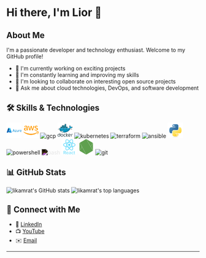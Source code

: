 # Hi there, I'm Lior 👋

## About Me

I'm a passionate developer and technology enthusiast. Welcome to my GitHub profile!

- 🔭 I'm currently working on exciting projects
- 🌱 I'm constantly learning and improving my skills
- 👯 I'm looking to collaborate on interesting open source projects
- 💬 Ask me about cloud technologies, DevOps, and software development

## 🛠️ Skills & Technologies

<p align="left">
  <!-- Cloud Platforms -->
  <img src="https://raw.githubusercontent.com/devicons/devicon/master/icons/azure/azure-original-wordmark.svg" alt="azure" width="40" height="40"/>
  <img src="https://raw.githubusercontent.com/devicons/devicon/master/icons/amazonwebservices/amazonwebservices-plain-wordmark.svg" alt="aws" width="40" height="40"/>
  <img src="https://www.vectorlogo.zone/logos/google_cloud/google_cloud-icon.svg" alt="gcp" width="40" height="40"/>
  
  <!-- Container & Orchestration -->
  <img src="https://raw.githubusercontent.com/devicons/devicon/master/icons/docker/docker-original-wordmark.svg" alt="docker" width="40" height="40"/>
  <img src="https://www.vectorlogo.zone/logos/kubernetes/kubernetes-icon.svg" alt="kubernetes" width="40" height="40"/>
  
  <!-- Infrastructure & Configuration -->
  <img src="https://www.vectorlogo.zone/logos/terraformio/terraformio-icon.svg" alt="terraform" width="40" height="40"/>
  <img src="https://www.vectorlogo.zone/logos/ansible/ansible-icon.svg" alt="ansible" width="40" height="40"/>
  
  <!-- Programming & Scripting -->
  <img src="https://raw.githubusercontent.com/devicons/devicon/master/icons/python/python-original.svg" alt="python" width="40" height="40"/>
  <img src="https://raw.githubusercontent.com/PowerShell/PowerShell/master/assets/ps_black_64.svg" alt="powershell" width="40" height="40"/>
  <img src="https://simpleicons.org/icons/gnubash.svg" alt="bash" width="40" height="40" style="filter: invert(1)"/>
  
  <!-- Other Technologies -->
  <img src="https://raw.githubusercontent.com/devicons/devicon/master/icons/react/react-original-wordmark.svg" alt="react" width="40" height="40"/>
  <img src="https://raw.githubusercontent.com/devicons/devicon/master/icons/nodejs/nodejs-plain.svg" alt="nodejs" width="40" height="40"/>
  <img src="https://www.vectorlogo.zone/logos/git-scm/git-scm-icon.svg" alt="git" width="40" height="40"/>
</p>

## 📊 GitHub Stats
<p align="left">
  <img src="https://github-readme-stats.vercel.app/api?username=likamrat&show_icons=true&theme=radical" alt="likamrat's GitHub stats" />
  <img src="https://github-readme-stats.vercel.app/api/top-langs/?username=likamrat&layout=compact&theme=radical" alt="likamrat's top languages" />
</p>

## 🔗 Connect with Me
- 💼 <a href="https://www.linkedin.com/in/liorkamrat/" target="_blank">LinkedIn</a>
- 📺 <a href="https://www.youtube.com/@azurearcjumpstart" target="_blank">YouTube</a>
- ✉️ <a href="mailto:lior@liorkamrat.io">Email</a>

---
